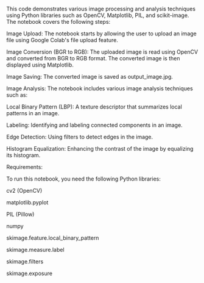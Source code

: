 This code demonstrates various image processing and analysis techniques using Python libraries such as OpenCV, Matplotlib, PIL, and scikit-image. The notebook covers the following steps:

  Image Upload: The notebook starts by allowing the user to upload an image file using Google Colab's file upload feature.

  Image Conversion (BGR to RGB): The uploaded image is read using OpenCV and converted from BGR to RGB format. The converted image is then displayed using Matplotlib.

  Image Saving: The converted image is saved as output_image.jpg.

  Image Analysis: The notebook includes various image analysis techniques such as:

  Local Binary Pattern (LBP): A texture descriptor that summarizes local patterns in an image.

  Labeling: Identifying and labeling connected components in an image.

  Edge Detection: Using filters to detect edges in the image.

  Histogram Equalization: Enhancing the contrast of the image by equalizing its histogram.

Requirements:

To run this notebook, you need the following Python libraries:

  cv2 (OpenCV)

  matplotlib.pyplot

  PIL (Pillow)

  numpy

  skimage.feature.local_binary_pattern

skimage.measure.label

skimage.filters

skimage.exposure
